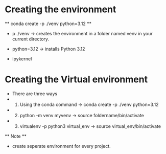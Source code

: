 # Creating the environment 

** conda create -p ./venv python=3.12 **
- p ./venv → creates the environment in a folder named venv in your current directory.
- python=3.12 → installs Python 3.12

- ipykernel 

# Creating the Virtual environment 
- There are three ways
- 1. Using the conda command -> conda create -p ./venv python=3.12
- 2. python -m venv myvenv ->  source foldername/bin/activate
-  3.  virtualenv -p python3 virtual_env ->  source virtual_env/bin/activate

** Note **
- create seperate environment for every project.